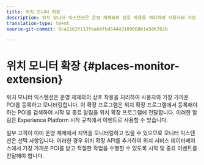 ```yaml
---
title: 위치 모니터 확장
description: 위치 모니터 익스텐션은 운영 체제와의 상호 작용을 처리하여 사용자와 가장 가까운 POI를 등록하고 모니터링합니다.
translation-type: tm+mt
source-git-commit: 0ca2162f113fba6bfbd54443109068b1a506762b

---
```



# 위치 모니터 확장 {#places-monitor-extension}

위치 모니터 익스텐션은 운영 체제와의 상호 작용을 처리하여 사용자와 가장 가까운 POI를 등록하고 모니터링합니다. 이 확장 프로그램은 위치 확장 프로그램에서 등록해야 하는 POI를 검색하여 시작 및 종료 알림을 위치 확장 프로그램에 전달합니다. 이러한 알림은 Experience Platform 시작 규칙에서 이벤트로 사용할 수 있습니다.

일부 고객이 이미 운영 체제에서 지역을 모니터링하고 있을 수 있으므로 모니터 익스텐션은 선택 사항입니다. 이러한 경우 위치 확장 API를 추가하여 위치 서비스 데이터베이스에서 가장 가까운 POI를 받고 적절한 작업을 수행할 수 있도록 시작 및 종료 이벤트를 전달해야 합니다.

